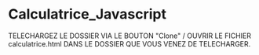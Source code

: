 # Calculatrice_Javascript
TELECHARGEZ LE DOSSIER VIA LE BOUTON "Clone" / OUVRIR LE FICHIER calculatrice.html DANS LE DOSSIER QUE VOUS VENEZ DE TELECHARGER.
